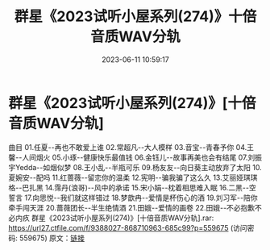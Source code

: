 ﻿---
title: 群星《2023试听小屋系列(274)》十倍音质WAV分轨
date: 2023-06-11 10:59:17
categories: WAV车载音乐、镜像
tags: 华语中文
---
# 群星《2023试听小屋系列(274)》[十倍音质WAV分轨]

曲目
01.任夏--再也不敢爱上谁
02.常超凡--大人模样
03.音宝--青春予你
04.王馨--人间烟火
05.小琢--健康快乐最值钱
06.金钰儿--故事再美也会有结尾
07.刘振宇Yedda--如烟似梦
08.王小乱--半瓶可乐
09.杨友友--向日葵主动放弃了太阳
10.夏婉安--配吗
11.红蔷薇--留恋你的温柔
12.宪明--骗我骗了这么久
13.艾丽娅琪琪格--巴扎黑
14.霈丹(浪哥)--风中的承诺
15.宋小娟--枕着相思难入眠
16.二黑--空誓言
17.向思悦--我们就这样错过
18.梦歆冉--爱情是杯伤心的酒
19.刘习军--陪你牵手闯天涯
20.蔷薇团长--半生绝情酒
21.田娥--爱情的画卷
22.田娥--不必抱歉不必内疚
群星《2023试听小屋系列(274)》[十倍音质WAV分轨].rar: https://url27.ctfile.com/f/9388027-868710963-685c99?p=559675
(访问密码: 559675)
原文：[链接](https://blog.sina.com.cn/s/blog_1647c7e76010312al.html)